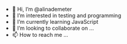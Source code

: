 - 👋 Hi, I’m @alinademeter
- 👀 I’m interested in testing and programming 
- 🌱 I’m currently learning JavaScript
- 💞️ I’m looking to collaborate on ...
- 📫 How to reach me ...

<!---
alinademeter/alinademeter is a ✨ special ✨ repository because its `README.md` (this file) appears on your GitHub profile.
You can click the Preview link to take a look at your changes.
--->
